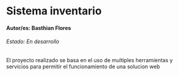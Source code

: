 <h1>Sistema inventario</h1>
<h4>Autor/es: Basthian Flores</h4>
<h6>Estado: En desarrollo</h6>

<p>
  El proyecto realizado se basa en el uso de multiples herramientas y servicios para permitir el funcionamiento de una solucion web
</p>
